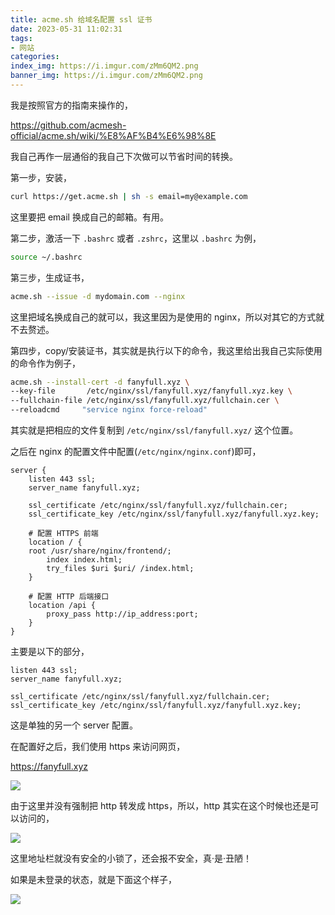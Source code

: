 ```yaml
---
title: acme.sh 给域名配置 ssl 证书
date: 2023-05-31 11:02:31
tags:
- 网站
categories:
index_img: https://i.imgur.com/zMm6QM2.png
banner_img: https://i.imgur.com/zMm6QM2.png
---
```


我是按照官方的指南来操作的，

<https://github.com/acmesh-official/acme.sh/wiki/%E8%AF%B4%E6%98%8E>

我自己再作一层通俗的我自己下次做可以节省时间的转换。

第一步，安装，

```sh
curl https://get.acme.sh | sh -s email=my@example.com
```

这里要把 email 换成自己的邮箱。有用。

第二步，激活一下 `.bashrc` 或者 `.zshrc`，这里以 `.bashrc` 为例，

```sh
source ~/.bashrc
```

第三步，生成证书，

```sh
acme.sh --issue -d mydomain.com --nginx
```

这里把域名换成自己的就可以，我这里因为是使用的 nginx，所以对其它的方式就不去赘述。

第四步，copy/安装证书，其实就是执行以下的命令，我这里给出我自己实际使用的命令作为例子，

```sh
acme.sh --install-cert -d fanyfull.xyz \
--key-file       /etc/nginx/ssl/fanyfull.xyz/fanyfull.xyz.key \
--fullchain-file /etc/nginx/ssl/fanyfull.xyz/fullchain.cer \
--reloadcmd     "service nginx force-reload"
```

其实就是把相应的文件复制到 `/etc/nginx/ssl/fanyfull.xyz/` 这个位置。

之后在 nginx 的配置文件中配置(`/etc/nginx/nginx.conf`)即可，

```
server {
    listen 443 ssl;
    server_name fanyfull.xyz;

    ssl_certificate /etc/nginx/ssl/fanyfull.xyz/fullchain.cer;
    ssl_certificate_key /etc/nginx/ssl/fanyfull.xyz/fanyfull.xyz.key;

    # 配置 HTTPS 前端
    location / {
    root /usr/share/nginx/frontend/;
        index index.html;
        try_files $uri $uri/ /index.html;
    }

    # 配置 HTTP 后端接口
    location /api {
        proxy_pass http://ip_address:port;
    }
}
```

主要是以下的部分，

```
listen 443 ssl;
server_name fanyfull.xyz;

ssl_certificate /etc/nginx/ssl/fanyfull.xyz/fullchain.cer;
ssl_certificate_key /etc/nginx/ssl/fanyfull.xyz/fanyfull.xyz.key;
```

这是单独的另一个 server 配置。

在配置好之后，我们使用 https 来访问网页，

<https://fanyfull.xyz>

![](https://i.imgur.com/jNJJXU5.png)

由于这里并没有强制把 http 转发成 https，所以，http 其实在这个时候也还是可以访问的，

![](https://i.imgur.com/k8ORTpt.png)

这里地址栏就没有安全的小锁了，还会报不安全，真·是·丑陋！

如果是未登录的状态，就是下面这个样子，

![](https://i.imgur.com/ZOjstO5.png)

